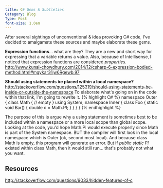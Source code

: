 ```yaml
---
title: C# Gems & Subtleties
Category: Blog
Type: Post
font-size: 1.0em
---
```

  
After several sightings of unconventional & idea provoking C# code, I've decided to amalgamate these sources and maybe elaborate these gems.

**Expression functions**... what are they? They are a new and short way for expressing that a variable returns a value.  Also, because of Intellisense, I noticed that expression functions are considered *properties*. http://www.kunal-chowdhury.com/2014/12/csharp-6-expression-bodied-method.html#mgykar31jw6Rgewb.97

**Should using statements be placed within a local namespace?** http://stackoverflow.com/questions/125319/should-using-statements-be-inside-or-outside-the-namespace To elaborate what's going on in the code within that link, I'm going to rewrite it.
{% highlight C# %}
namespace Outer {
  class Math { // empty }
  using System;
  namespace Inner {
    class Foo {
      static void Bar() { double d = Math.PI; }
    }
  }
}
{% endhighlight %}

The purpose of this is argue why a using statement is sometimes best to be included within a namespace or a more local scope than global scope. Looking at the code, you'd hope Math.PI would execute properly since Math is part of the System namespace. BUT the compiler will first look in the local namespace which is Outer (ok, second most local). And because class Math is empty, this program will generate an error. But if *public static PI* existed within class Math, then it would still run... that's probably not what you want.

## Resources
http://stackoverflow.com/questions/9033/hidden-features-of-c
